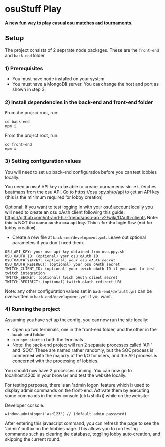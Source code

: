 # osuStuff Play
**[A new fun way to play casual osu matches and tournaments.](https://play.osustuff.org)**
## Setup

The project consists of 2 separate node packages. These are the `front-end` and `back-end` folder

### 1) Prerequisites
- You must have node installed on your system
- You must have a MongoDB server. You can change the host and port as shown in step 3.

### 2) Install dependencies in the back-end and front-end folder

From the project root, run:
```
cd back-end
npm i
```

From the project root, run:
```
cd front-end
npm i
```

### 3) Setting configuration values 

You will need to set up back-end configuration before you can test lobbies locally.

You need an osu! API key to be able to create tournaments since it fetches beatmaps from the osu API. Go to https://osu.ppy.sh/p/api to get an API key (this is the minimum required for lobby creation)

Optional: If you want to test logging in with your osu! account locally you will need to create an osu oAuth client following this guide: https://github.com/int-and-his-friends/osu-api-v2/wiki/OAuth-clients Note: this is NOT the same as the osu api key. This is for the login flow (not for lobby creation).

- Create a new file at `back-end/development.yml`. Leave out optional parameters if you don't need them.
```
OSU_API_KEY: your osu api key obtained from osu.ppy.sh
OSU_OAUTH_ID: (optional) your osu oAuth ID
OSU_OAUTH_SECRET: (optional) your osu oAuth secret
OSU_OAUTH_REDIRECT: (optional) your osu oAuth secret
TWITCH_CLIENT_ID: (optional) your twich oAuth ID if you want to test twitch integration
TWITCH_SECRET: (optional) twich oAuth client secret
TWITCH_REDIRECT: (optional) twitch oAuth redirect URL
```

Note: any other configuration values set in `back-end/default.yml` can be overwritten in `back-end/development.yml` if you want.

### 4) Running the project
Assuming you have set up the config, you can now run the site locally:

- Open up two terminals, one in the front-end folder, and the other in the back-end folder
- run `npm start` in both the terminals
- Note: the back-end project will run 2 separate processes called 'API' and 'SOC'. These are named rather randomly, but the SOC process is concerned with the majority of the I/O for users, and the API process is concerned with the processing of lobbies.

You should now have 2 processes running. You can now go to localhost:4200 in your browser and test the website locally.

For testing purposes, there is an 'admin logon' feature which is used to display admin commands on the front-end. Activate them by executing some commands in the dev console (ctrl+shift+i) while on the website:

Developer console:
```
window.adminLogon('asd123') // (default admin password)
```

After entering this javascript command, you can refresh the page to see the 'admin' button on the lobbies page. This allows you to run testing commands such as clearing the database, toggling lobby auto-creation, and skipping the current round.

